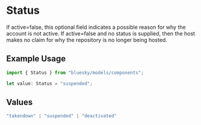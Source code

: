 # Status

If active=false, this optional field indicates a possible reason for why the account is not active. If active=false and no status is supplied, then the host makes no claim for why the repository is no longer being hosted.

## Example Usage

```typescript
import { Status } from "bluesky/models/components";

let value: Status = "suspended";
```

## Values

```typescript
"takendown" | "suspended" | "deactivated"
```